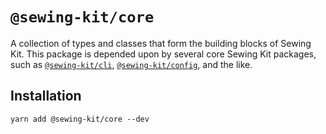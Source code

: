 # `@sewing-kit/core`

A collection of types and classes that form the building blocks of Sewing Kit. This package is depended upon by several core Sewing Kit packages, such as [`@sewing-kit/cli`](../packages/cli), [`@sewing-kit/config`](../packages/config), and the like.

## Installation

```
yarn add @sewing-kit/core --dev
```
